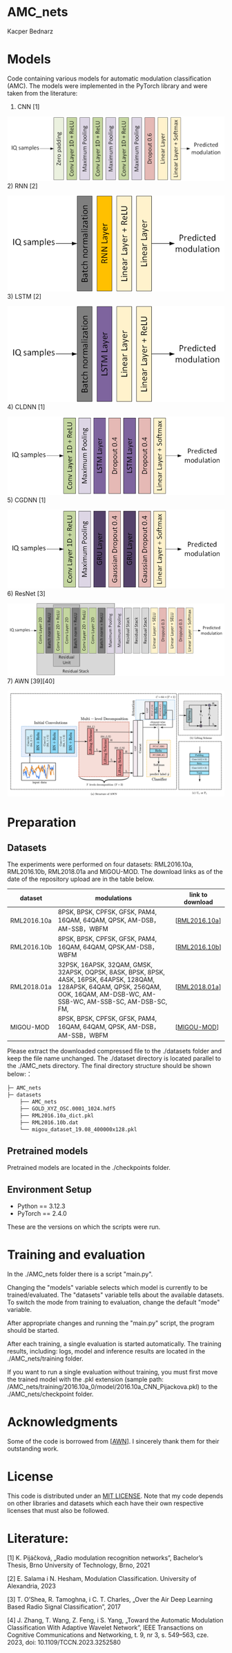 # AMC_nets

Kacper Bednarz

# Models
Code containing various models for automatic modulation classification (AMC).
The models were implemented in the PyTorch library and were taken from the literature:
1) CNN [1]

![](../assets/CNN_architektura.png)
2) RNN [2]

![](../assets/RNN_architektura.png)
3) LSTM [2]

![](../assets/LSTM_architektura.png)
4) CLDNN [1]

![](../assets/CLDNN_architektura.png)
5) CGDNN [1]

![](../assets/CGDNN_architektura.png)
6) ResNet [3]

![](../assets/ResNet_architektura.png)
7) AWN [39][40]

![](../assets/AWN_architektura.png)

# Preparation
## Datasets
The experiments were performed on four datasets: RML2016.10a, RML2016.10b, RML2018.01a and MIGOU-MOD. The download links as of the date of the repository upload are in the table below.

| dataset     | modulations                                         | link to download         |
| ----------- | ------------------------------------------------------------ | ------------------------ |
| RML2016.10a | 8PSK, BPSK, CPFSK, GFSK, PAM4, 16QAM, 64QAM, QPSK, AM-DSB，AM-SSB，WBFM |[[RML2016.10a](https://www.kaggle.com/datasets/raindrops12/rml201610a)]|
| RML2016.10b | 8PSK, BPSK, CPFSK, GFSK, PAM4, 16QAM, 64QAM, QPSK,AM-DSB，WBFM |[[RML2016.10b](https://www.kaggle.com/datasets/marwanabudeeb/rml201610b)]|
| RML2018.01a | 32PSK, 16APSK, 32QAM, GMSK, 32APSK, OQPSK, 8ASK, BPSK, 8PSK, 4ASK, 16PSK, 64APSK, 128QAM, 128APSK, 64QAM, QPSK, 256QAM, OOK, 16QAM, AM-DSB-WC, AM-SSB-WC, AM-SSB-SC, AM-DSB-SC, FM, |[[RML2018.01a](https://www.kaggle.com/datasets/pinxau1000/radioml2018)]|
| MIGOU-MOD | 8PSK, BPSK, CPFSK, GFSK, PAM4, 16QAM, 64QAM, QPSK, AM-DSB，AM-SSB，WBFM |[[MIGOU-MOD](https://data.mendeley.com/datasets/fkwr8mzndr/1)]|

Please extract the downloaded compressed file to the ./datasets folder and keep the file name unchanged. The ./dataset directory is located parallel to the ./AMC_nets directory. The final directory structure should be shown below:：

```
├─ AMC_nets
├─ datasets
    ├── AMC_nets
    ├── GOLD_XYZ_OSC.0001_1024.hdf5
    ├── RML2016.10a_dict.pkl
    ├── RML2016.10b.dat
    └── migou_dataset_19.08_400000x128.pkl
```

## Pretrained models
Pretrained models are located in the ./checkpoints folder.

## Environment Setup
- Python == 3.12.3
- PyTorch == 2.4.0 

These are the versions on which the scripts were run.

# Training and evaluation

In the ./AMC_nets folder there is a script "main.py".

Changing the "models" variable selects which model is currently to be trained/evaluated.
The "datasets" variable tells about the available datasets.
To switch the mode from training to evaluation, change the default "mode" variable.

After appropriate changes and running the "main.py" script, the program should be started.

After each training, a single evaluation is started automatically. The training results, including: logs, model and inference results are located in the ./AMC_nets/training folder.

If you want to run a single evaluation without training, you must first move the trained model with the .pkl extension (sample path: /AMC_nets/training/2016.10a_0/model/2016.10a_CNN_Pijackova.pkl) to the ./AMC_nets/checkpoint folder.

# Acknowledgments
Some of the code is borrowed from [[AWN](https://github.com/zjwfufu/AWN?tab=readme-ov-file)]. I sincerely thank them for their outstanding work.

# License
This code is distributed under an [MIT LICENSE](https://github.com/kacperbednarz1997/AMC_nets/blob/main/LICENSE). Note that my code depends on other libraries and datasets which each have their own respective licenses that must also be followed.

# Literature:
[1] K. Pijáčková, „Radio modulation recognition networks”, Bachelor’s Thesis, Brno University of Technology, Brno, 2021

[2] E. Salama i N. Hesham, Modulation Classification. University of Alexandria, 2023

[3] T. O’Shea, R. Tamoghna, i C. T. Charles, „Over the Air Deep Learning Based Radio Signal Classification”, 2017

[4] J. Zhang, T. Wang, Z. Feng, i S. Yang, „Toward the Automatic Modulation Classification With Adaptive Wavelet Network”, IEEE Transactions on Cognitive Communications and Networking, t. 9, nr 3, s. 549–563, cze. 2023, doi: 10.1109/TCCN.2023.3252580